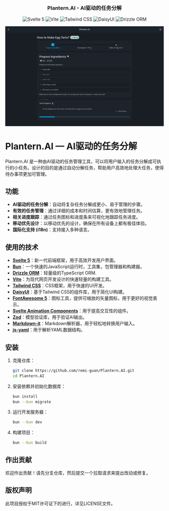 <h3 align="center">
    Plantern.AI - AI驱动的任务分解
</h3>

<p align="center">
    <img src="https://img.shields.io/badge/Svelte-5-orange?style=for-the-badge&logo=svelte&logoColor=white" alt="Svelte 5">
    <img src="https://img.shields.io/badge/Vite-5.4.8-purple?style=for-the-badge&logo=vite&logoColor=white" alt="Vite">
    <img src="https://img.shields.io/badge/TailwindCSS-3.4-blue?style=for-the-badge&logo=tailwindcss&logoColor=white" alt="Tailwind CSS">
    <img src="https://img.shields.io/badge/DaisyUI-4.12-green?style=for-the-badge&logo=tailwindcss&logoColor=white" alt="DaisyUI">
    <img src="https://img.shields.io/badge/Drizzle--ORM-0.34-yellow?style=for-the-badge&logoColor=white" alt="Drizzle ORM">
</p>

<p align="center">
  <img alt="Plantern.AI的截图" src="./screenshot.png"/>
</p>

# Plantern.AI — AI驱动的任务分解

Plantern.AI 是一种由AI驱动的任务管理工具，可以将用户输入的任务分解成可执行的小任务。设计的目的是通过自动分解任务，帮助用户高效地处理大任务，使得待办事项更加可管理。

## 功能
- **AI驱动的任务分解**：自动将复杂任务分解成更小、易于管理的步骤。
- **有效的任务管理**：通过详细的成本和时间估算，更有效地管理任务。
- **相关进度跟踪**：通过任务图标和进度条来可视化地跟踪任务进度。
- **移动优先设计**：以移动优先的设计，确保在所有设备上都有极佳体验。
- **国际化支持 (i18n)**：支持接入多种语言。

## 使用的技术

- **[Svelte 5](https://svelte.dev/)**：新一代前端框架，用于高效开发用户界面。
- **[Bun](https://bun.sh/)**：一个快速的JavaScript运行时，工具集，包管理器和构建器。
- **[Drizzle ORM](https://orm.drizzle.team/)**：轻量级的TypeScript ORM.
- **[Vite](https://vitejs.dev/)**：为现代网页开发设计的快速轻量的构建工具。
- **[Tailwind CSS](https://tailwindcss.com/)**：CSS框架，用于快速的UI开发。
- **[DaisyUI](https://daisyui.com/)**：基于Tailwind CSS的组件库，用于简化UI构建。
- **[FontAwesome 5](https://fontawesome.com/)**：图标工具，提供可缩放的矢量图标，用于更好的视觉表示。
- **[Svelte Animation Components](https://animation-svelte.vercel.app/)**：用于提高交互性的组件。
- **[Zod](https://zod.dev/)**：模型验证库，用于验证AI输出。
- **[Markdown-it](https://markdown-it.github.io/)**：Markdown解析器，用于轻松地转换用户输入。
- **[js-yaml](https://github.com/nodeca/js-yaml)**：用于解析YAML数据结构。

## 安装

1. 克隆仓库：

   ```bash
   git clone https://github.com/remi-guan/Plantern.AI.git
   cd Plantern.AI
   ```

2. 安装依赖并初始化数据库：

    ```bash
    bun install
    bun --bun migrate
    ```

3. 运行开发服务器：

    ```bash
    bun --bun dev
    ```

4. 构建项目：

    ```bash
    bun --bun build
    ```

## 作出贡献
欢迎作出贡献！请先分支仓库，然后提交一个拉取请求来提出改动或修复。

## 版权声明
此项目授权于MIT许可证下的进行，详见LICENSE文件。